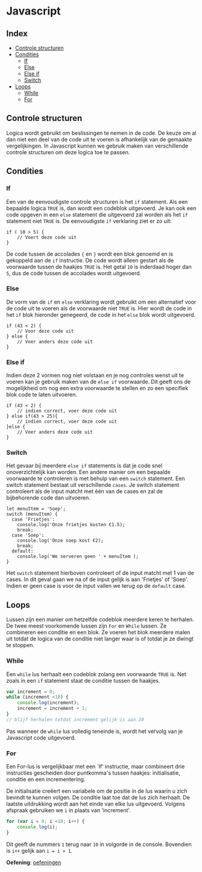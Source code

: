 # Javascript

## Index

 - [Controle structuren](#controle-structuren)
 - [Condities](#condities)
   * [If](#if)
   * [Else](#else)
   * [Else if](#else-if)
   * [Switch](#switch)
 - [Loops](#loops)
   * [While](#while)
   * [For](#for)

## Controle structuren

Logica wordt gebruikt om beslissingen te nemen in de code. De keuze om al dan niet een deel van de code uit te voeren is afhankelijk van de gemaakte vergelijkingen. In Javascript kunnen we gebruik maken van verschillende controle structuren om deze logica toe te passen.

## Condities

### If

Een van de eenvoudigste controle structuren is het ``if`` statement.
Als een bepaalde logica ``TRUE`` is, dan wordt een codeblok uitgevoerd.
Je kan ook een code opgeven in een ``else`` statement die uitgevoerd zal worden als het ``if`` statement niet ``TRUE`` is.
De eenvoudigste ``if`` verklaring ziet er zo uit:
```
if ( 10 > 5) {
    // Voert deze code uit
}
```
De code tussen de accolades ``{`` en ``}`` wordt een blok genoemd en is gekoppeld aan de ``if`` instructie. De code wordt alleen gestart als de voorwaarde tussen de haakjes ``TRUE`` is.
Het getal ``10`` is inderdaad hoger dan ``5``, dus de code tussen de accolades wordt uitgevoerd.

### Else

De vorm van de ``if`` en ``else`` verklaring wordt gebruikt om een alternatief voor de code uit te voeren als de voorwaarde niet ``TRUE`` is. Hier wordt de code in het ``if`` blok hieronder genegeerd, de code in het ``else`` blok wordt uitgevoerd.
```
if (43 < 2) {
	// Voor deze code uit
} else {
	// Voer anders deze code uit
}
```

### Else if

Indien deze 2 vormen nog niet volstaan en je nog controles wenst uit te voeren kan je gebruik maken van de ``else if`` voorwaarde.
Dit geeft ons de mogelijkheid om nog een extra voorwaarde te stellen en zo een specifiek blok code te laten uitvoeren.

```
if (43 < 2) {
	// indien correct, voer deze code uit
} else if(43 > 25){
    // indien correct, voer deze code uit
}else {
	// Voer anders deze code uit
}
```

### Switch

Het gevaar bij meerdere ``else if`` statements is dat je code snel onoverzichtelijk kan worden. Een andere manier om een bepaalde voorwaarde te controleren is met behulp van een ``switch`` statement. Een switch statement bestaat uit verschillende ``cases``. Je switch statement controleert als de input matcht met één van de cases en zal de bijbehorende code dan uitvoeren.

```
let menuItem = 'Soep';
switch (menuItem) {
  case 'Frietjes':
    console.log('Onze frietjes kosten €1.5);
    break;
  case 'Soep':
    console.log('Onze soep kost €2);
    break;
  default:
    console.log('We serveren geen ' + menuItem );
}
```

Het ``switch`` statement hierboven controleert of de input matcht met 1 van de cases. In dit geval gaan we na of de input gelijk is aan 'Frietjes' of 'Soep'. Indien er geen case is voor de input vallen we terug op de ``default`` case.

## Loops

Lussen zijn een manier om hetzelfde codeblok meerdere keren te herhalen. De twee meest voorkomende lussen zijn ``For`` en ``While`` lussen. Ze combineren een conditie en een blok. Ze voeren het blok meerdere malen uit totdat de logica van de conditie niet langer waar is of totdat je ze dwingt te stoppen.

### While
Een ``while`` lus herhaalt een codeblok zolang een voorwaarde ``TRUE`` is. Net zoals in een ``if`` statement staat de conditie tussen de haakjes.

```javascript
var increment = 0;
while (increment <10) {
    console.log(increment);
    increment = increment + 1;
}
// blijf herhalen totdat increment gelijk is aan 10
```
Pas wanneer de ``while`` lus volledig teneinde is, wordt het vervolg van je Javascript code uitgevoerd.


### For
Een For-lus is vergelijkbaar met een `If' instructie, maar combineert drie instructies gescheiden door puntkomma's tussen haakjes: initialisatie, conditie en een incrementering.

De initialisatie creëert een variabele om de positie in de lus waarin u zich bevindt te kunnen volgen.
De conditie laat toe dat de lus zich herhaalt. 
De laatste uitdrukking wordt aan het einde van elke lus uitgevoerd.
Volgens afspraak gebruiken we ``i`` in plaats van 'increment'.


```javascript
for (var i = 0; i <10; i++) {
    console.log(i);
}
```
Dit geeft de nummers ``1`` terug naar ``10`` in volgorde in de console. 
Bovendien is ``i++`` gelijk aan ``i = i + 1``.

**Oefening**: [oefeningen](./Oefeningen.md)
